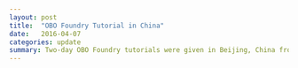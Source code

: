 ```yaml
---
layout: post
title:  "OBO Foundry Tutorial in China"
date:   2016-04-07
categories: update
summary: Two-day OBO Foundry tutorials were given in Beijing, China from 4/7 - 4/8. 
---
```

